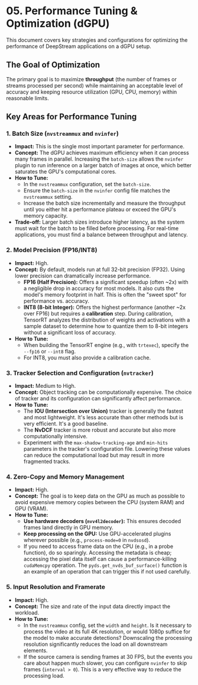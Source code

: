 # 05. Performance Tuning & Optimization (dGPU)

This document covers key strategies and configurations for optimizing the performance of DeepStream applications on a dGPU setup.

## The Goal of Optimization

The primary goal is to maximize **throughput** (the number of frames or streams processed per second) while maintaining an acceptable level of accuracy and keeping resource utilization (GPU, CPU, memory) within reasonable limits.

## Key Areas for Performance Tuning

### 1. Batch Size (`nvstreammux` and `nvinfer`)

*   **Impact:** This is the single most important parameter for performance.
*   **Concept:** The dGPU achieves maximum efficiency when it can process many frames in parallel. Increasing the `batch-size` allows the `nvinfer` plugin to run inference on a larger batch of images at once, which better saturates the GPU's computational cores.
*   **How to Tune:**
    *   In the `nvstreammux` configuration, set the `batch-size`.
    *   Ensure the `batch-size` in the `nvinfer` config file matches the `nvstreammux` setting.
    *   Increase the batch size incrementally and measure the throughput until you either hit a performance plateau or exceed the GPU's memory capacity.
*   **Trade-off:** Larger batch sizes introduce higher latency, as the system must wait for the batch to be filled before processing. For real-time applications, you must find a balance between throughput and latency.

### 2. Model Precision (FP16/INT8)

*   **Impact:** High.
*   **Concept:** By default, models run at full 32-bit precision (FP32). Using lower precision can dramatically increase performance.
    *   **FP16 (Half Precision):** Offers a significant speedup (often ~2x) with a negligible drop in accuracy for most models. It also cuts the model's memory footprint in half. This is often the "sweet spot" for performance vs. accuracy.
    *   **INT8 (8-bit Integer):** Offers the highest performance (another ~2x over FP16) but requires a **calibration** step. During calibration, TensorRT analyzes the distribution of weights and activations with a sample dataset to determine how to quantize them to 8-bit integers without a significant loss of accuracy.
*   **How to Tune:**
    *   When building the TensorRT engine (e.g., with `trtexec`), specify the `--fp16` or `--int8` flag.
    *   For INT8, you must also provide a calibration cache.

### 3. Tracker Selection and Configuration (`nvtracker`)

*   **Impact:** Medium to High.
*   **Concept:** Object tracking can be computationally expensive. The choice of tracker and its configuration can significantly affect performance.
*   **How to Tune:**
    *   The **IOU (Intersection over Union)** tracker is generally the fastest and most lightweight. It's less accurate than other methods but is very efficient. It's a good baseline.
    *   The **NvDCF** tracker is more robust and accurate but also more computationally intensive.
    *   Experiment with the `max-shadow-tracking-age` and `min-hits` parameters in the tracker's configuration file. Lowering these values can reduce the computational load but may result in more fragmented tracks.

### 4. Zero-Copy and Memory Management

*   **Impact:** High.
*   **Concept:** The goal is to keep data on the GPU as much as possible to avoid expensive memory copies between the CPU (system RAM) and GPU (VRAM).
*   **How to Tune:**
    *   **Use hardware decoders (`nvv4l2decoder`):** This ensures decoded frames land directly in GPU memory.
    *   **Keep processing on the GPU:** Use GPU-accelerated plugins wherever possible (e.g., `process-mode=0` in `nvdsosd`).
    *   If you need to access frame data on the CPU (e.g., in a probe function), do so sparingly. Accessing the metadata is cheap; accessing the pixel data itself can cause a performance-killing `cudaMemcpy` operation. The `pyds.get_nvds_buf_surface()` function is an example of an operation that can trigger this if not used carefully.

### 5. Input Resolution and Framerate

*   **Impact:** High.
*   **Concept:** The size and rate of the input data directly impact the workload.
*   **How to Tune:**
    *   In the `nvstreammux` config, set the `width` and `height`. Is it necessary to process the video at its full 4K resolution, or would 1080p suffice for the model to make accurate detections? Downscaling the processing resolution significantly reduces the load on all downstream elements.
    *   If the source camera is sending frames at 30 FPS, but the events you care about happen much slower, you can configure `nvinfer` to skip frames (`interval > 0`). This is a very effective way to reduce the processing load. 